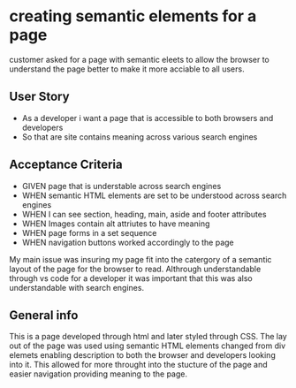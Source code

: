 # creating semantic elements for a page

customer asked for a page with semantic eleets to allow the browser to understand the page better to make it more acciable to all users.

## User Story

- As a developer i want a page that is accessible to both browsers and developers
- So that are site contains meaning across various search engines


## Acceptance Criteria

- GIVEN page that is understable across search engines
- WHEN semantic HTML elements are set to be understood across search engines
- WHEN I can see section, heading, main, aside and footer attributes
- WHEN Images contain alt attriutes to have meaning 
- WHEN page forms in a set sequence
- WHEN navigation buttons worked accordingly to the page

My main issue was insuring my page fit into the catergory of a semantic layout of the page for the browser to read. Althrough understandable through vs code for a developer it was important that this was also understandable with search engines.

## General info
This is a page developed through html and later styled through CSS. The lay out of the page was used using semantic HTML elements changed from div elemets enabling description to both the browser and developers looking into it. This allowed for more throught into the stucture of the page and easier navigation providing meaning to the page. 